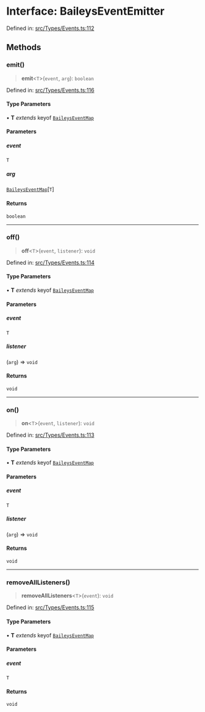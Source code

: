 # Interface: BaileysEventEmitter

Defined in: [src/Types/Events.ts:112](https://github.com/Fokusdotid/bail/blob/043003e0dc220c8f52aef36f90c7026f3a192427/src/Types/Events.ts#L112)

## Methods

### emit()

> **emit**\<`T`\>(`event`, `arg`): `boolean`

Defined in: [src/Types/Events.ts:116](https://github.com/Fokusdotid/bail/blob/043003e0dc220c8f52aef36f90c7026f3a192427/src/Types/Events.ts#L116)

#### Type Parameters

• **T** *extends* keyof [`BaileysEventMap`](../type-aliases/BaileysEventMap.md)

#### Parameters

##### event

`T`

##### arg

[`BaileysEventMap`](../type-aliases/BaileysEventMap.md)\[`T`\]

#### Returns

`boolean`

***

### off()

> **off**\<`T`\>(`event`, `listener`): `void`

Defined in: [src/Types/Events.ts:114](https://github.com/Fokusdotid/bail/blob/043003e0dc220c8f52aef36f90c7026f3a192427/src/Types/Events.ts#L114)

#### Type Parameters

• **T** *extends* keyof [`BaileysEventMap`](../type-aliases/BaileysEventMap.md)

#### Parameters

##### event

`T`

##### listener

(`arg`) => `void`

#### Returns

`void`

***

### on()

> **on**\<`T`\>(`event`, `listener`): `void`

Defined in: [src/Types/Events.ts:113](https://github.com/Fokusdotid/bail/blob/043003e0dc220c8f52aef36f90c7026f3a192427/src/Types/Events.ts#L113)

#### Type Parameters

• **T** *extends* keyof [`BaileysEventMap`](../type-aliases/BaileysEventMap.md)

#### Parameters

##### event

`T`

##### listener

(`arg`) => `void`

#### Returns

`void`

***

### removeAllListeners()

> **removeAllListeners**\<`T`\>(`event`): `void`

Defined in: [src/Types/Events.ts:115](https://github.com/Fokusdotid/bail/blob/043003e0dc220c8f52aef36f90c7026f3a192427/src/Types/Events.ts#L115)

#### Type Parameters

• **T** *extends* keyof [`BaileysEventMap`](../type-aliases/BaileysEventMap.md)

#### Parameters

##### event

`T`

#### Returns

`void`
